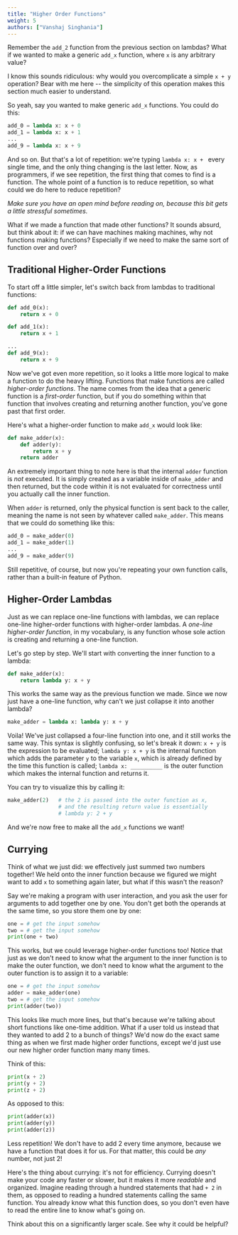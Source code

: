 ```yaml
---
title: "Higher Order Functions"
weight: 5
authors: ["Vanshaj Singhania"]
---
```


Remember the `add_2` function from the previous section on lambdas? What if we wanted to make a generic `add_x` function, where `x` is any arbitrary value?

I know this sounds ridiculous: why would you overcomplicate a simple `x + y` operation? Bear with me here -- the simplicity of this operation makes this section much easier to understand.

So yeah, say you wanted to make generic `add_x` functions. You could do this:

```python
add_0 = lambda x: x + 0
add_1 = lambda x: x + 1
...
add_9 = lambda x: x + 9
```

And so on. But that's a lot of repetition: we're typing `lambda x: x + ` every single time, and the only thing changing is the last letter. Now, as programmers, if we see repetition, the first thing that comes to find is a function. The whole point of a function is to reduce repetition, so what could we do here to reduce repetition?

*Make sure you have an open mind before reading on, because this bit gets a little stressful sometimes.*

What if we made a function that made other functions? It sounds absurd, but think about it: if we can have machines making machines, why not functions making functions? Especially if we need to make the same sort of function over and over?

## Traditional Higher-Order Functions

To start off a little simpler, let's switch back from lambdas to traditional functions:

```python
def add_0(x):
    return x + 0

def add_1(x):
    return x + 1

...
def add_9(x):
    return x + 9
```

Now we've got even more repetition, so it looks a little more logical to make a function to do the heavy lifting. Functions that make functions are called *higher-order functions*. The name comes from the idea that a generic function is a *first-order* function, but if you do something within that function that involves creating and returning another function, you've gone past that first order.

Here's what a higher-order function to make `add_x` would look like:

```python
def make_adder(x):
    def adder(y):
        return x + y
    return adder
```

An extremely important thing to note here is that the internal `adder` function is *not* executed. It is simply created as a variable inside of `make_adder` and then returned, but the code within it is not evaluated for correctness until you actually call the inner function.

When `adder` is returned, only the physical function is sent back to the caller, meaning the name is not seen by whatever called `make_adder`. This means that we could do something like this:

```python
add_0 = make_adder(0)
add_1 = make_adder(1)
...
add_9 = make_adder(9)
```

Still repetitive, of course, but now you're repeating your own function calls, rather than a built-in feature of Python.

## Higher-Order Lambdas
Just as we can replace one-line functions with lambdas, we can replace one-line higher-order functions with higher-order lambdas. A *one-line higher-order function*, in my vocabulary, is any function whose sole action is creating and returning a one-line function.

Let's go step by step. We'll start with converting the inner function to a lambda:

```python
def make_adder(x):
    return lambda y: x + y
```

This works the same way as the previous function we made. Since we now just have a one-line function, why can't we just collapse it into another lambda?

```python
make_adder = lambda x: lambda y: x + y
```

Voila! We've just collapsed a four-line function into one, and it still works the same way. This syntax is slightly confusing, so let's break it down: `x + y` is the expression to be evaluated; `lambda y: x + y` is the internal function which adds the parameter `y` to the variable `x`, which is already defined by the time this function is called; `lambda x: __________` is the outer function which makes the internal function and returns it.

You can try to visualize this by calling it:
```python
make_adder(2)   # the 2 is passed into the outer function as x,
                # and the resulting return value is essentially
                # lambda y: 2 + y
```

And we're now free to make all the `add_x` functions we want!

## Currying
Think of what we just did: we effectively just summed two numbers together! We held onto the inner function because we figured we might want to add `x` to something again later, but what if this wasn't the reason?

Say we're making a program with user interaction, and you ask the user for arguments to add together one by one. You don't get both the operands at the same time, so you store them one by one:

```python
one = # get the input somehow
two = # get the input somehow
print(one + two)
```

This works, but we could leverage higher-order functions too! Notice that just as we don't need to know what the argument to the inner function is to make the outer function, we don't need to know what the argument to the outer function is to assign it to a variable:

```python
one = # get the input somehow
adder = make_adder(one)
two = # get the input somehow
print(adder(two))
```

This looks like much more lines, but that's because we're talking about short functions like one-time addition. What if a user told us instead that they wanted to add 2 to a bunch of things? We'd now do the exact same thing as when we first made higher order functions, except we'd just use our new higher order function many many times.

Think of this:
```python
print(x + 2)
print(y + 2)
print(z + 2)
```

As opposed to this:
```python
print(adder(x))
print(adder(y))
print(adder(z))
```

Less repetition! We don't have to add 2 every time anymore, because we have a function that does it for us. For that matter, this could be *any* number, not just 2!

Here's the thing about currying: it's not for efficiency. Currying doesn't make your code any faster or slower, but it makes it more *readable* and organized. Imagine reading through a hundred statements that had `+ 2` in them, as opposed to reading a hundred statements calling the same function. You already know what this function does, so you don't even have to read the entire line to know what's going on.

Think about this on a significantly larger scale. See why it could be helpful?

